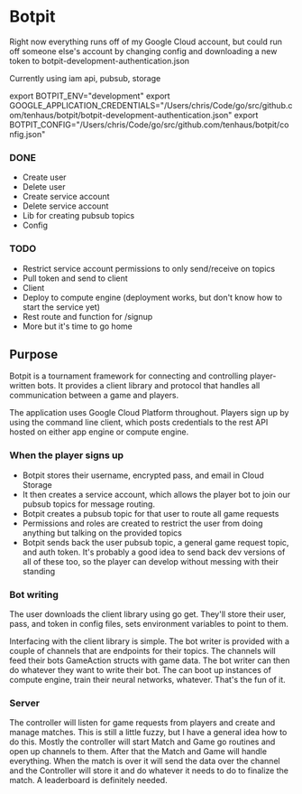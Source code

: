 # Botpit

Right now everything runs off of my Google Cloud account, but could run off someone else's account by changing config and downloading a new token to botpit-development-authentication.json

Currently using iam api, pubsub, storage

export BOTPIT_ENV="development"
export GOOGLE_APPLICATION_CREDENTIALS="/Users/chris/Code/go/src/github.com/tenhaus/botpit/botpit-development-authentication.json"
export BOTPIT_CONFIG="/Users/chris/Code/go/src/github.com/tenhaus/botpit/config.json"

### DONE
* Create user
* Delete user
* Create service account
* Delete service account
* Lib for creating pubsub topics
* Config

### TODO
* Restrict service account permissions to only send/receive on topics
* Pull token and send to client
* Client
* Deploy to compute engine (deployment works, but don't know how to start the service yet)
* Rest route and function for /signup
* More but it's time to go home

## Purpose

Botpit is a tournament framework for connecting and controlling player-written bots. It provides a client library and protocol that handles all communication between a game and players.

The application uses Google Cloud Platform throughout. Players sign up by using the command line client, which posts credentials to the rest API hosted on either app engine or compute engine.

### When the player signs up
* Botpit stores their username, encrypted pass, and email in Cloud Storage
* It then creates a service account, which allows the player bot to join our pubsub topics for message routing.
* Botpit creates a pubsub topic for that user to route all game requests
* Permissions and roles are created to restrict the user from doing anything but talking on the provided topics
* Botpit sends back the user pubsub topic, a general game request topic, and auth token. It's probably a good idea to send back dev versions of all of these too, so the player can develop without messing with their standing

### Bot writing
The user downloads the client library using go get. They'll store their user, pass, and token in config files, sets environment variables to point to them.

Interfacing with the client library is simple. The bot writer is provided with a couple of channels that are endpoints for their topics. The channels will feed their bots GameAction structs with game data. The bot writer can then do whatever they want to write their bot. The can boot up instances of compute engine, train their neural networks, whatever. That's the fun of it.

### Server
The controller will listen for game requests from players and create and manage matches. This is still a little fuzzy, but I have a general idea how to do this. Mostly the controller will start Match and Game go routines and open up channels to them. After that the Match and Game will handle everything. When the match is over it will send the data over the channel and the Controller will store it and do whatever it needs to do to finalize the match. A leaderboard is definitely needed.
